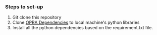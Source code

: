 ### Steps to set-up
1. Git clone this repository
2. Clone [OPRA Dependencies](https://github.com/tomjmwang/opra_dependencies/tree/master/python_packages) to local machine's python libraries
3. Install all the python dependencies based on the requirement.txt file.

